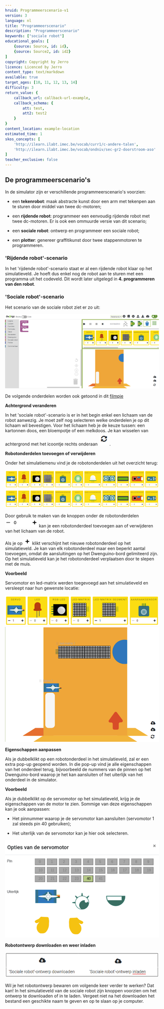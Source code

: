 ```yaml
---
hruid: Programmeerscenario-v1
version: 3
language: nl
title: "Programmeerscenario"
description: "Programmeerscenario"
keywords: ["sociale robot"]
educational_goals: [
    {source: Source, id: id}, 
    {source: Source2, id: id2}
]
copyright: Copyright by Jerro
licence: Licenced by Jerro
content_type: text/markdown
available: true
target_ages: [10, 11, 12, 13, 14]
difficulty: 3
return_value: {
    callback_url: callback-url-example,
    callback_schema: {
        att: test,
        att2: test2
    }
}
content_location: example-location
estimated_time: 1
skos_concepts: [
    'http://ilearn.ilabt.imec.be/vocab/curr1/c-andere-talen', 
    'http://ilearn.ilabt.imec.be/vocab/ondniv/sec-gr2-doorstroom-aso'
]
teacher_exclusive: false
---
```


## De programmeerscenario's

In de simulator zijn er verschillende programmeerscenario's voorzien:

* een **tekenrobot**: maak abstracte kunst door een arm met tekenpen aan te sturen door middel van twee dc-motoren;

* een **rijdende robot**: programmeer een eenvoudig rijdende robot met twee dc-motoren. Er is ook een ommuurde versie van dit scenario;

* een **sociale robot**: ontwerp en programmeer een sociale robot;

* een **plotter**: genereer graffitikunst door twee stappenmotoren te programmeren.


### 'Rijdende robot'-scenario

In het 'rijdende robot'-scenario staat er al een rijdende robot klaar op het simulatieveld. Je hoeft dus enkel nog de robot aan te sturen met een programma uit het codeveld. Dit wordt later uitgelegd in **4. programmeren van den robot**.


### 'Sociale robot'-scenario

Het scenario van de sociale robot ziet er zo uit:

![](embed/ScenarioSR.png "Scenario Sociale Robot")

De volgende onderdelen worden ook getoond in dit [filmpje](https://www.youtube.com/watch?v=_Scu3aiCK8k&feature=youtu.be "filmpje onderdelen SR")


**Achtergrond veranderen**

In het 'sociale robot'-scenario is er in het begin enkel een lichaam van de robot aanwezig. Je moet zelf nog selecteren welke onderdelen je op dit lichaam wil bevestigen. Voor het lichaam heb je de keuze tussen: een kartonnen doos, een bloempotje of een melkdoos. Je kan wisselen van achtergrond met het icoontje rechts onderaan ![](embed/Wissel.png "Wisselicoon").


**Robotonderdelen toevoegen of verwijderen**

Onder het simulatiemenu vind je de robotonderdelen uit het overzicht terug:

![](embed/Onderdelen1.png "Onderdelen")  
![](embed/Onderdelen2.png "Onderdelen")

Door gebruik te maken van de knoppen onder de robotonderdelen ![](embed/OnderdelenKnoppen.png "Knoppen") kan je een robotonderdeel toevoegen aan of verwijderen van het lichaam van de robot.

Als je op ![](embed/OnderdelenPLUS.png "plus") klikt verschijnt het nieuwe robotonderdeel op het simulatieveld. Je kan van elk robotonderdeel maar een beperkt aantal toevoegen, omdat de aansluitingen op het Dwenguino-bord gelimiteerd zijn. Op het simulatieveld kan je het robotonderdeel verplaatsen door te slepen met de muis.


**Voorbeeld**

Servomotor en led-matrix werden toegevoegd aan het simulatieveld en versleept naar hun gewenste locatie:

![](embed/SRVoorbeeld11.png "Onderdelen")
![](embed/SRVoorbeeld12.png "Scenario")


**Eigenschappen aanpassen**

Als je dubbelklikt op een robotonderdeel in het simulatieveld, zal er een extra pop-up geopend worden. In die pop-up vind je alle eigenschappen van het onderdeel terug, bijvoorbeeld de nummers van de pinnen op het Dwenguino-bord waarop je het kan aansluiten of het uiterlijk van het onderdeel in de simulator.


**Voorbeeld**

Als je dubbelklikt op de servomotor op het simulatieveld, krijg je de eigenschappen van de motor te zien. Sommige van deze eigenschappen kan je ook aanpassen:

* Het pinnummer waarop je de servomotor kan aansluiten (servomotor 1 zal steeds pin 40 gebruiken);

* Het uiterlijk van de servomotor kan je hier ook selecteren.

![](embed/ScenarioPinnen.png "Pinnen")


**Robotontwerp downloaden en weer inladen**

![](embed/DownEnUpload.png "Knoppen")

Wil je het robotontwerp bewaren om volgende keer verder te werken? Dat kan! In het simulatieveld van de sociale robot zijn knoppen voorzien om het ontwerp te downloaden of in te laden. Vergeet niet na het downloaden het bestand een geschikte naam te geven en op te slaan op je computer.